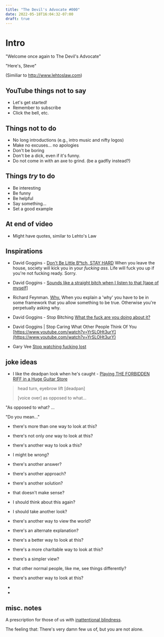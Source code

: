 ```yaml
---
title: "The Devil's Advocate #000"
date: 2022-05-18T16:04:32-07:00
draft: true
---
```


# Intro
"Welcome once again to The Devil's Advocate"

"Here's, Steve"

(Similiar to http://www.lehtoslaw.com)


## YouTube things not to say

* Let's get started!
* Remember to subscribe
* Click the bell, etc.

## Things not to do

* No long introductions (e.g., intro music and nifty logos)
* Make no excuses... no apologies
* Don't be boring
* Don't be a dick, even if it's funny.
* Do not come in with an axe to grind. (be a gadfly instead?)


## Things _try_ to do

* Be interesting
* Be funny
* Be helpful
* Say something...
* Set a good example

## At end of video
* Might have quotes, similar to Lehto's Law

## Inspirations

* David Goggins - [Don't Be Little B*tch, STAY HARD](https://www.youtube.com/watch?v=ELXSF0SiBec)
  When you leave the house, society will kick you in your _fucking ass_.
  Life will fuck you up if you're not fucking ready. Sorry.

* David Goggins - [Sounds like a straight bitch when I listen to that
  [tape of myself]](https://www.youtube.com/watch?v=qnP123BM5FI)

* Richard Feynman. [Why.](https://www.youtube.com/watch?v=36GT2zI8lVA)
  When you explain a 'why' you have to be in some framework that you allow
  something to be true. Otherwise you're perpetually asking why.

* David Goggins - Stop Bitching
  [What the fuck are you doing about it?](https://www.youtube.com/watch?v=kz5sBHOi3CQ)

* David Goggins | Stop Caring What Other People Think Of You
  [https://www.youtube.com/watch?v=YrSLOHt3urY](https://www.youtube.com/watch?v=YrSLOHt3urY)



* Gary Vee
  [Stop watching fucking lost](https://www.youtube.com/watch?v=TJ0Uaag5s60)


## joke ideas

* I like the deadpan look  when he's caught -
  [Playing THE FORBIDDEN RIFF in a Huge Guitar Store](https://www.youtube.com/watch?v=_2Z-5Bop7-g)


> head turn, eyebrow lift [deadpan]
>
> [voice over] as opposed to what...

"As opposed to what? ...

"Do you mean..."

 * there's more than one way to look at this?

 * there's not only _one_ way to look at this?

 * there's another way to look a this?

 * I might be wrong?

 * there's another answer?

 * there's another approach?

 * there's another solution?

 * that doesn't make sense?

 * I should think about this again?

 * I should take another look?

 * there's another way to view the world?

 * there's an alternate explanation?

 * there's a better way to look at this?

 * there's a more charitable way to look at this?

 * there's a simpler view?

 * that other normal people, like me, see things differently?

 * there's another way to look at this?

 *

 * 



## misc. notes

A prescription for those of us with
[inattentional blindness](https://en.wikipedia.org/wiki/Inattentional_blindness).

The feeling that: There's very damn few us of, but you are not alone.

